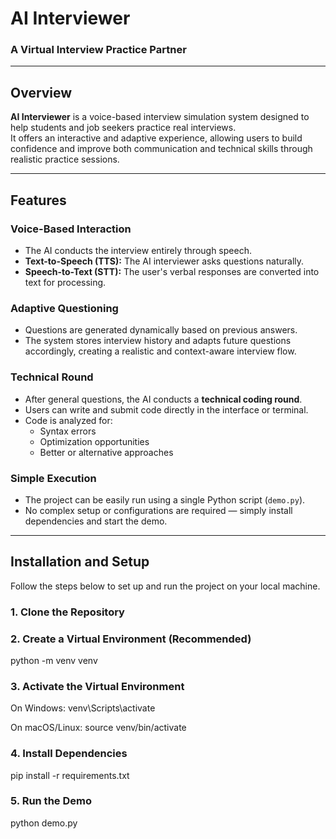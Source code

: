 # AI Interviewer
### A Virtual Interview Practice Partner

---

## Overview
**AI Interviewer** is a voice-based interview simulation system designed to help students and job seekers practice real interviews.  
It offers an interactive and adaptive experience, allowing users to build confidence and improve both communication and technical skills through realistic practice sessions.

---

## Features

### Voice-Based Interaction
- The AI conducts the interview entirely through speech.  
- **Text-to-Speech (TTS):** The AI interviewer asks questions naturally.  
- **Speech-to-Text (STT):** The user's verbal responses are converted into text for processing.  

### Adaptive Questioning
- Questions are generated dynamically based on previous answers.  
- The system stores interview history and adapts future questions accordingly, creating a realistic and context-aware interview flow.  

### Technical Round
- After general questions, the AI conducts a **technical coding round**.  
- Users can write and submit code directly in the interface or terminal.  
- Code is analyzed for:
  - Syntax errors  
  - Optimization opportunities  
  - Better or alternative approaches  

### Simple Execution
- The project can be easily run using a single Python script (`demo.py`).  
- No complex setup or configurations are required — simply install dependencies and start the demo.  

---

## Installation and Setup

Follow the steps below to set up and run the project on your local machine.

### 1. Clone the Repository
<!-- ```bash
git clone https://github.com/your-username/ai-interviewer.git
cd ai-interviewer -->

### 2. Create a Virtual Environment (Recommended)
python -m venv venv

### 3. Activate the Virtual Environment
On Windows:
venv\Scripts\activate

On macOS/Linux:
source venv/bin/activate

### 4. Install Dependencies
pip install -r requirements.txt

### 5. Run the Demo
python demo.py
